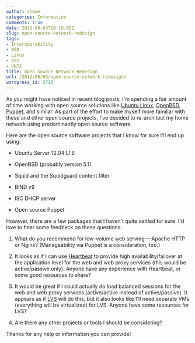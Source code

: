 ```yaml
---
author: slowe
categories: Information
comments: true
date: 2012-08-03T10:10:08Z
slug: open-source-network-redesign
tags:
- Interoperability
- BSD
- Linux
- OSS
- UNIX
title: Open Source Network Redesign
url: /2012/08/03/open-source-network-redesign/
wordpress_id: 2715
---
```


As you might have noticed in recent blog posts, I'm spending a fair amount of time working with open source solutions like [Ubuntu Linux](http://www.ubuntu.com/), [OpenBSD](http://www.openbsd.org/), [Puppet](http://puppetlabs.com/puppet/puppet-open-source/), and similar. As part of the effort to make myself more familiar with these and other open source projects, I've decided to re-architect my home network using predominantly open source software.

Here are the open source software projects that I know for sure I'll end up using:

* Ubuntu Server 12.04 LTS

* OpenBSD (probably version 5.1)

* Squid and the Squidguard content filter

* BIND v9

* ISC DHCP server

* Open source Puppet

However, there are a few packages that I haven't quite settled for sure. I'd love to hear some feedback on these questions:

1. What do you recommend for low-volume web serving---Apache HTTP or Nginx? (Manageability via Puppet is a consideration, too.)

2. It looks as if I can use [Heartbeat](http://www.linux-ha.org/wiki/Heartbeat) to provide high availability/failover at the application level for the web and web proxy services (this would be active/passive only). Anyone have any experience with Heartbeat, or some good resources to share?

3. It would be great if I could actually do load balanced sessions for the web and web proxy services (active/active instead of active/passive). It appears as if [LVS](http://www.linuxvirtualserver.org/) will do this, but it also looks like I'll need separate VMs (everything will be virtualized) for LVS. Anyone have some resources for LVS?

4. Are there any other projects or tools I should be considering?

Thanks for any help or information you can provide!
